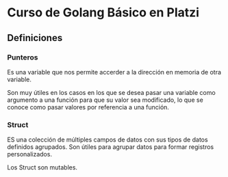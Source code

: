 # Curso de Golang Básico en Platzi

## Definiciones


### Punteros

Es una variable que nos permite accerder a la dirección en memoria de otra variable.

Son muy útiles en los casos en los que se desea pasar una variable como argumento a una función para que su valor sea modificado, lo que se conoce como pasar valores por referencia a una función.


### Struct

ES una colección de múltiples campos de datos con sus tipos de datos definidos agrupados. Son útiles para agrupar datos para formar registros personalizados.

Los Struct son mutables.

